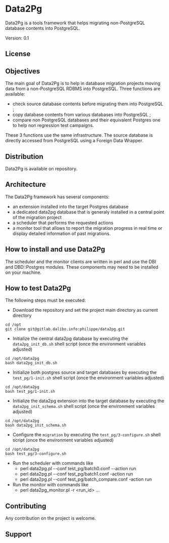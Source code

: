 Data2Pg
=======

Data2Pg is a tools framework that helps migrating non-PostgreSQL database contents into PostgreSQL.

Version: 0.1

License
-------

<TO BE DEFINED.>

Objectives
----------

The main goal of Data2Pg is to help in database migration projects moving data from a non-PostgreSQL RDBMS into PostgreSQL. Three functions are available:

 * check source database contents before migrating them into PostgreSQL ;
 * copy database contents from various databases into PostgreSQL ;
 * compare non PostgreSQL databases and their equivalent Postgres one to help non regression test campaigns.

These 3 functions use the same infrastructure. The source database is directly accessed from PostgreSQL using a Foreign Data Wrapper.

Distribution
------------

Data2Pg is available on <TO BE DEFINED> repository.

Architecture
------------

The Data2Pg framework has several components:

  * an extension installed into the target Postgres database
  * a dedicated data2pg database that is generaly installed in a central point of the migration project
  * a scheduler that performs the requested actions
  * a monitor tool that allows to report the migration progress in real time or display detailed information of past migrations.

How to install and use Data2Pg
------------------------------

The scheduler and the monitor clients are written in perl and use the DBI and DBD::Postgres modules. These components may need to be installed on your machine.

How to test Data2Pg
-------------------

The following steps must be executed:

  * Download the repository and set the project main directory as current directory
  ```
  cd /opt
  git clone git@gitlab.dalibo.info:philippe/data2pg.git
  ```
  * Initialize the central data2pg database by executing the `data2pg_init_db.sh` shell script (once the environment variables adjusted)
  ```
  cd /opt/data2pg
  bash data2pg_init_db.sh
  ```
  * Initialize both postgres source and target databases by executing the `test_pg/1-init.sh` shell script (once the environment variables adjusted)
  ```
  cd /opt/data2pg
  bash test_pg/1-init.sh
  ```
  * Initialize the data2pg extension into the target database by executing the `data2pg_init_schema.sh` shell script (once the environment variables adjusted)
  ```
  cd /opt/data2pg
  bash data2pg_init_schema.sh
  ```
  * Configure the `migration` by executing the `test_pg/3-configure.sh` shell script (once the environment variables adjusted)
  ```
  cd /opt/data2pg
  bash test_pg/3-configure.sh
  ```
  * Run the scheduler with commands like
    * perl data2pg.pl --conf test_pg/batch0.conf <parameters for the connection to the data2pg database> --action run
    * perl data2pg.pl --conf test_pg/batch1.conf <parameters for the connection to the data2pg database> -action run
    * perl data2pg.pl --conf test_pg/batch_compare.conf <parameters for the connection to the data2pg database> -action run
  * Run the monitor with commands like
    * perl data2pg_monitor.pl <parameters for the connection to the data2pg database> -r <run_id> ...

Contributing
------------

Any contribution on the project is welcome.

Support
-------

<TO BE DEFINED>
